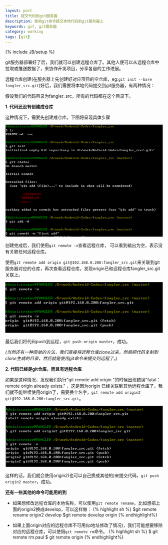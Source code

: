 ```yaml
---
layout: post
title: 提交代码到git服务器
description: 使用git命令提交本地代码到git服务器上
keywords: git, git服务器
category: working
tags: [git]
---
```

{% include JB/setup %}

git服务器部署好了后，我们就可以创建远程仓库了。其他人便可以从远程仓库中拉取或推送数据了，来协作开发项目，分享各自的工作进展。

远程仓库创建(在服务器上先创建好对应项目的空仓库，eg:`git init --bare fangler_src.git`)好后，我们需要将本地代码提交到git服务器，有两种情况：

假设我们的代码目录为fangler_src，所有的代码都在这个目录下。

**1. 代码还没有创建成仓库**

这种情况下，需要先创建成仓库。下图将呈现具体步骤

![图片加载中...](/images/commit_to_git_server1.png)

创建完成后，我们使用`git remote -v`查看远程仓库， 可以看到输出为空，表示没有关联任何远程仓库。

使用`git remote add origin git@192.168.0.200:fangler_src.git`来关联到git服务器对应的仓库，再次查看远程仓库，发现origin已和远程仓库fangler_src.git关联上。

![图片加载中...](/images/commit_to_git_server2.png)

最后我们将代码push到远程，`git push origin master`，成功。

*(当然还有一种简单的方法，我们直接将远程仓库clone过来，然后把代码复制到clone生成的目录，然后就是使用git命令来提交到远程了。)*

**2. 代码已经是git仓库，而且有远程仓库**

如果是这种情况，发现我们执行"git remote add origin "的时候出现错误"fatal：remote origin already exists." ，这是因为origin 已经关联到其他远程仓库了。我们就不能继续使用origin了，需要换个名字，`git remote add origin2 git@192.168.0.200:fangler_src.git`。

![图片加载中...](/images/commit_to_git_server3.png)

这样的话，我们就会使用origin2(也可以自己换成其他的)来提交代码，`git push origin2 master`，成功。

**还有一些其他的命令可能用的到**

- 如果想修改远程仓库的本地名称，可以使用`git remote rename`，比如想把上面的origin2换成develop，可以这样做：
{% highlight sh %}
$git remote rename origin2 develop
$git remote
develop
origin
{% endhighlight%}

- 如果上面origin对应的远程仓库不可用(ip地址修改了情况)，我们可能想要移除对应的远程仓库，可以使用`git remote rm`命令。
{% highlight sh %}
$ git remote rm paul
$ git remote
origin
{% endhighlight%}


